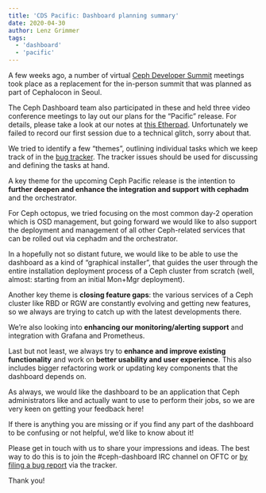```yaml
---
title: 'CDS Pacific: Dashboard planning summary'
date: 2020-04-30
author: Lenz Grimmer
tags:
  - 'dashboard'
  - 'pacific'
---
```


A few weeks ago, a number of virtual [Ceph Developer Summit](https://pad.ceph.com/p/cds-pacific) meetings took place as a replacement for the in-person summit that was planned as part of Cephalocon in Seoul.

The Ceph Dashboard team also participated in these and held three video conference meetings to lay out our plans for the “Pacific” release. For details, please take a look at our notes at [this Etherpad](https://pad.ceph.com/p/ceph-dashboard-pacific-priorities). Unfortunately we failed to record our first session due to a technical glitch, sorry about that.

We tried to identify a few “themes”, outlining individual tasks which we keep track of in the [bug tracker](https://tracker.ceph.com/). The tracker issues should be used for discussing and defining the tasks at hand.

A key theme for the upcoming Ceph Pacific release is the intention to **further deepen and enhance the integration and support with cephadm** and the orchestrator.

For Ceph octopus, we tried focusing on the most common day-2 operation which is OSD management, but going forward we would like to also support the deployment and management of all other Ceph-related services that can be rolled out via cephadm and the orchestrator.

In a hopefully not so distant future, we would like to be able to use the dashboard as a kind of “graphical installer”, that guides the user through the entire installation deployment process of a Ceph cluster from scratch (well, almost: starting from an initial Mon+Mgr deployment).

Another key theme is **closing feature gaps**: the various services of a Ceph cluster like RBD or RGW are constantly evolving and getting new features, so we always are trying to catch up with the latest developments there.

We’re also looking into **enhancing our monitoring/alerting support** and integration with Grafana and Prometheus.

Last but not least, we always try to **enhance and improve existing functionality** and work on **better usability and user experience**. This also includes bigger refactoring work or updating key components that the dashboard depends on.

As always, we would like the dashboard to be an application that Ceph administrators like and actually want to use to perform their jobs, so we are very keen on getting your feedback here!

If there is anything you are missing or if you find any part of the dashboard to be confusing or not helpful, we’d like to know about it!

Please get in touch with us to share your impressions and ideas. The best way to do this is to join the #ceph-dashboard IRC channel on OFTC or [by filing a bug report](https://tracker.ceph.com/projects/mgr/issues/new) via the tracker.

Thank you!
